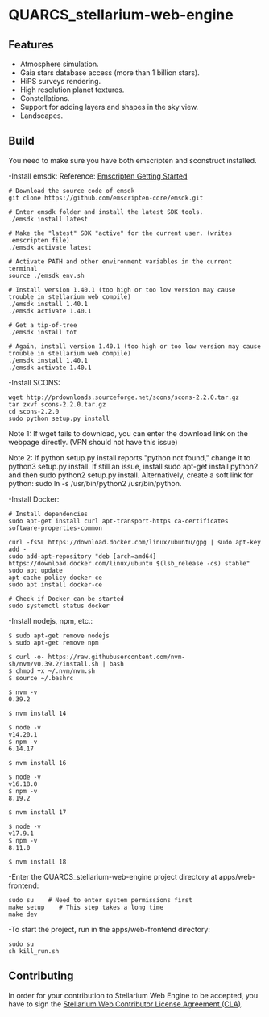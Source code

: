 QUARCS_stellarium-web-engine
=====================

Features
--------

- Atmosphere simulation.
- Gaia stars database access (more than 1 billion stars).
- HiPS surveys rendering.
- High resolution planet textures.
- Constellations.
- Support for adding layers and shapes in the sky view.
- Landscapes.


Build
----------------------------

You need to make sure you have both emscripten and sconstruct installed.

-Install emsdk:
Reference: [Emscripten Getting Started](https://emscripten.org/docs/getting_started/downloads.html#)

    # Download the source code of emsdk
    git clone https://github.com/emscripten-core/emsdk.git
    
    # Enter emsdk folder and install the latest SDK tools.
    ./emsdk install latest
    
    # Make the "latest" SDK "active" for the current user. (writes .emscripten file)
    ./emsdk activate latest
    
    # Activate PATH and other environment variables in the current terminal
    source ./emsdk_env.sh
    
    # Install version 1.40.1 (too high or too low version may cause trouble in stellarium web compile)
    ./emsdk install 1.40.1
    ./emsdk activate 1.40.1
    
    # Get a tip-of-tree
    ./emsdk install tot
    
    # Again, install version 1.40.1 (too high or too low version may cause trouble in stellarium web compile)
    ./emsdk install 1.40.1
    ./emsdk activate 1.40.1

-Install SCONS:

    wget http://prdownloads.sourceforge.net/scons/scons-2.2.0.tar.gz
    tar zxvf scons-2.2.0.tar.gz
    cd scons-2.2.0
    sudo python setup.py install
Note 1: If wget fails to download, you can enter the download link on the webpage directly. (VPN should not have this issue)

Note 2: If python setup.py install reports "python not found," change it to python3 setup.py install. If still an issue, install sudo apt-get install python2 and then sudo python2 setup.py install. Alternatively, create a soft link for python: sudo ln -s /usr/bin/python2 /usr/bin/python.

-Install Docker:

    # Install dependencies
    sudo apt-get install curl apt-transport-https ca-certificates software-properties-common
    
    curl -fsSL https://download.docker.com/linux/ubuntu/gpg | sudo apt-key add -
    sudo add-apt-repository "deb [arch=amd64] https://download.docker.com/linux/ubuntu $(lsb_release -cs) stable"
    sudo apt update
    apt-cache policy docker-ce
    sudo apt install docker-ce
    
    # Check if Docker can be started
    sudo systemctl status docker

-Install nodejs, npm, etc.:

    $ sudo apt-get remove nodejs
    $ sudo apt-get remove npm
    
    $ curl -o- https://raw.githubusercontent.com/nvm-sh/nvm/v0.39.2/install.sh | bash
    $ chmod +x ~/.nvm/nvm.sh
    $ source ~/.bashrc
    
    $ nvm -v
    0.39.2
    
    $ nvm install 14
    
    $ node -v
    v14.20.1
    $ npm -v
    6.14.17
    
    $ nvm install 16
    
    $ node -v
    v16.18.0
    $ npm -v
    8.19.2
    
    $ nvm install 17
    
    $ node -v
    v17.9.1
    $ npm -v
    8.11.0
    
    $ nvm install 18

-Enter the QUARCS_stellarium-web-engine project directory at apps/web-frontend:

    sudo su    # Need to enter system permissions first
    make setup    # This step takes a long time
    make dev

-To start the project, run in the apps/web-frontend directory:

    sudo su
    sh kill_run.sh


Contributing
------------

In order for your contribution to Stellarium Web Engine to be accepted, you have to sign the
[Stellarium Web Contributor License Agreement (CLA)](doc/cla/sign-cla.md).
